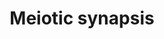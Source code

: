 ---
annotations:
- id: PW:0000004
  parent: regulatory pathway
  type: Pathway Ontology
  value: regulatory pathway
- id: PW:0001318
  parent: regulatory pathway
  type: Pathway Ontology
  value: cell cycle pathway, meiotic
authors:
- ReactomeTeam
- Anwesha
- Ryanmiller
description: Meiotic synapsis is the stable physical pairing of homologous chromosomes
  that begins in leptonema of prophase I and lasts until anaphase of prophase I. First,
  short segments of axial elements form along chromosomes. Telomeres then cluster
  at a region of the inner nuclear membrane and axial elements extend and fuse along
  the length of the chromosomes. Subsequent to the initiation of recombination transverse
  filaments of SYCP1 link axial/lateral elements to a central element containing SYCE1
  and SYCE2, thus forming the synaptonemal complex (reviewed in Yang and Wang 2009).<br>Unsynapsed
  regions are silenced during pachynema by recruitment of BRCA1 and ATR, which phosphorylates
  histone H2AX (reviewed in Inagaki et al. 2010).  View original pathway at [http://www.reactome.org/PathwayBrowser/#DIAGRAM=1221632
  Reactome].
last-edited: 2021-01-25
organisms:
- Homo sapiens
redirect_from:
- /index.php/Pathway:WP2731
- /instance/WP2731
revision: null
schema-jsonld:
- '@context': https://schema.org/
  '@id': https://wikipathways.github.io/pathways/WP2731.html
  '@type': Dataset
  creator:
    '@type': Organization
    name: WikiPathways
  description: Meiotic synapsis is the stable physical pairing of homologous chromosomes
    that begins in leptonema of prophase I and lasts until anaphase of prophase I.
    First, short segments of axial elements form along chromosomes. Telomeres then
    cluster at a region of the inner nuclear membrane and axial elements extend and
    fuse along the length of the chromosomes. Subsequent to the initiation of recombination
    transverse filaments of SYCP1 link axial/lateral elements to a central element
    containing SYCE1 and SYCE2, thus forming the synaptonemal complex (reviewed in
    Yang and Wang 2009).<br>Unsynapsed regions are silenced during pachynema by recruitment
    of BRCA1 and ATR, which phosphorylates histone H2AX (reviewed in Inagaki et al.
    2010).  View original pathway at [http://www.reactome.org/PathwayBrowser/#DIAGRAM=1221632
    Reactome].
  keywords:
  - 'ACD '
  - ADP
  - ATP
  - ATR
  - 'ATR '
  - Axial-Lateral
  - BRCA1
  - 'BRCA1 '
  - Complex
  - Complex Folded Into
  - Complex:BRCA1
  - Complex:BRCA1:ATR
  - DIDO1-1
  - 'DIDO1-1 '
  - 'DNA '
  - DNA Binding and
  - Element of
  - End and Associated
  - Extended And
  - FKBP6
  - 'FKBP6 '
  - 'G-strand Chromosome end with two additional single strand repeats and a subterminal
    loop - Telomeric '
  - 'H2AFB1 '
  - 'H2AFJ '
  - 'H2AFV '
  - 'H2AFX '
  - 'H2AFZ '
  - 'H2BFS '
  - 'HIST1H2AB '
  - 'HIST1H2AC '
  - 'HIST1H2AD '
  - 'HIST1H2AJ '
  - 'HIST1H2BA '
  - 'HIST1H2BB '
  - 'HIST1H2BC '
  - 'HIST1H2BD '
  - 'HIST1H2BH '
  - 'HIST1H2BJ '
  - 'HIST1H2BK '
  - 'HIST1H2BL '
  - 'HIST1H2BM '
  - 'HIST1H2BN '
  - 'HIST1H2BO '
  - 'HIST1H4 '
  - 'HIST2H2AA3 '
  - 'HIST2H2AC '
  - 'HIST2H2BE '
  - 'HIST3H2BB '
  - 'HIST3H3 '
  - HSPA2
  - 'HSPA2 '
  - Higher Order
  - LMNA-2
  - 'LMNA-2 '
  - LMNB1(2-586)
  - 'LMNB1(2-586) '
  - Meiotic Cohesin
  - 'POT1 '
  - Packaging Protein
  - Plate
  - Processed Telomere
  - 'RAD21 '
  - 'REC8 '
  - 'SMC1A '
  - 'SMC1B '
  - 'SMC3 '
  - 'STAG1 '
  - 'STAG2 '
  - 'STAG3 '
  - SUN1
  - 'SUN1 '
  - SUN2
  - 'SUN2 '
  - SYCE1
  - 'SYCE1 '
  - SYCE2
  - 'SYCE2 '
  - SYCE3
  - 'SYCE3 '
  - SYCP1
  - 'SYCP1 '
  - SYCP2
  - 'SYCP2 '
  - SYCP3
  - 'SYCP3 '
  - SYNE1
  - 'SYNE1 '
  - SYNE2
  - 'SYNE2 '
  - Structure
  - Synaptonemal
  - Synaptonemal Complex
  - 'TERF1 '
  - 'TERF2 '
  - 'TERF2IP '
  - TEX12
  - 'TEX12 '
  - 'TINF2 '
  - Telomere Attachment
  - UBE2I
  - 'UBE2I '
  - Unsynapsed chromatin
  - complex
  - 'ligated C-strand Okazaki fragment '
  - 'p-S140-H2AFX '
  - with gamma-H2A.x
  license: CC0
  name: Meiotic synapsis
seo: CreativeWork
title: Meiotic synapsis
wpid: WP2731
---